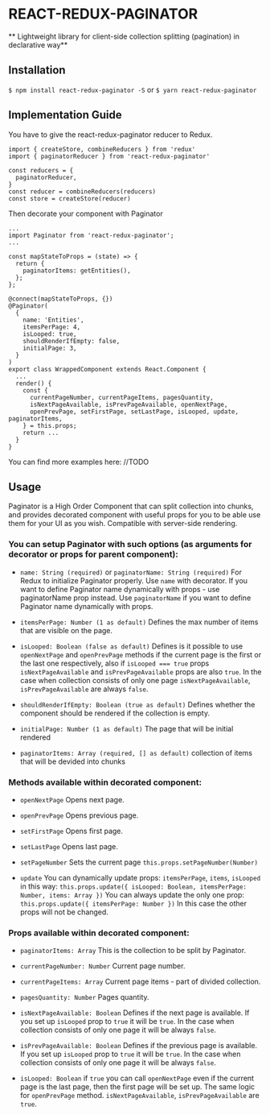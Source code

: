# REACT-REDUX-PAGINATOR

** Lightweight library for client-side collection splitting (pagination) in declarative way**

## Installation

`$ npm install react-redux-paginator -S`
or
`$ yarn react-redux-paginator`

## Implementation Guide
You have to give the react-redux-paginator reducer to Redux.

```
import { createStore, combineReducers } from 'redux'
import { paginatorReducer } from 'react-redux-paginator'

const reducers = {
  paginatorReducer,
}
const reducer = combineReducers(reducers)
const store = createStore(reducer)
```

Then decorate your component with Paginator
```
...
import Paginator from 'react-redux-paginator';
...

const mapStateToProps = (state) => {
  return {
    paginatorItems: getEntities(),
  };
};

@connect(mapStateToProps, {})
@Paginator(
  {
    name: 'Entities',
    itemsPerPage: 4,
    isLooped: true,
    shouldRenderIfEmpty: false,
    initialPage: 3,
  }
)
export class WrappedComponent extends React.Component {
  ...
  render() {
    const {
      currentPageNumber, currentPageItems, pagesQuantity,
      isNextPageAvailable, isPrevPageAvailable, openNextPage,
      openPrevPage, setFirstPage, setLastPage, isLooped, update, paginatorItems,
    } = this.props;
    return ...
  }
}

```
You can find more examples here: //TODO

## Usage
Paginator is a High Order Component that can split collection into chunks, and provides decorated component with useful props for you to be able use them for your UI as you wish.
Compatible with server-side rendering.

### You can setup Paginator with such options (as arguments for decorator or props for parent component):

 - `name: String (required)` or `paginatorName: String (required)`
  For Redux to initialize Paginator properly.
  Use `name` with decorator. If you want to define Paginator name dynamically with props - use paginatorName prop instead.
  Use `paginatorName` if you want to define Paginator name dynamically with props.

 - `itemsPerPage: Number (1 as default)`
  Defines the max number of items that are visible on the page.

 - `isLooped: Boolean (false as default)`
  Defines is it possible to use `openNextPage` and `openPrevPage` methods if the current page is the first or the last one respectively, also if `isLooped === true` props `isNextPageAvailable` and `isPrevPageAvailable` props are also `true`.
  In the case when collection consists of only one page `isNextPageAvailable`, `isPrevPageAvailable` are always `false`.

 - `shouldRenderIfEmpty: Boolean (true as default)`
  Defines whether the component should be rendered if the collection is empty.

 - `initialPage: Number (1 as default)`
  The page that will be initial rendered

 - `paginatorItems: Array (required, [] as default)`
collection of items that will be devided into chunks

### Methods available within decorated component:
 - `openNextPage`
  Opens next page.

 - `openPrevPage`
  Opens previous page.

 - `setFirstPage`
  Opens first page.

 - `setLastPage`
  Opens last page.

 - `setPageNumber`
  Sets the current page  `this.props.setPageNumber(Number)`

 - `update`
  You can dynamically update props:  `itemsPerPage`, `items`, `isLooped` in this way: `this.props.update({ isLooped: Boolean, itemsPerPage: Number, items: Array })`
  You can always update the only one prop: `this.props.update({ itemsPerPage: Number })`
  In this case the other props will not be changed.

### Props available within decorated component:

 - `paginatorItems: Array`
  This is the collection to be split by Paginator.

 - `currentPageNumber: Number`
  Current page number.

 - `currentPageItems: Array`
  Current page items - part of divided collection.

 - `pagesQuantity: Number`
  Pages quantity.

 - `isNextPageAvailable: Boolean`
  Defines if the next page is available. If you set up `isLooped` prop to `true` it will be `true`. In the case when collection consists of only one page it will be always `false`.

 - `isPrevPageAvailable: Boolean`
  Defines if the previous page is available. If you set up `isLooped` prop to `true` it will be `true`. In the case when collection consists of only one page it will be always `false`.

 - `isLooped: Boolean`
  if `true` you can call `openNextPage` even if the current page is the last page, then the first page will be set up. The same logic for `openPrevPage` method. `isNextPageAvailable`, `isPrevPageAvailable` are `true`.
